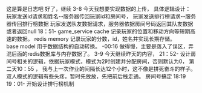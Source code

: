 这是算是日志吧
好了，继续
3-8 
    今天我想要实现数据的上传，
    具体逻辑设计：
        玩家发送id请求和姓名--服务器传回玩家id和房间号，
        玩家发送排行榜请求--服务器传回排行榜数据
        玩家发送队友数据请求，服务器依据房间号码返回其队友数据或者返回null
        18：51-
        game_service  cache  记录玩家的位置和移动方向等短期高速的数据。 
        redis         memory 记录玩家的分数，id，姓名并实现长期存储。        
        base model    用于数据结构的自动转换。
        -00:16   做得慢，主要是落入了误区，弄混后面的redis数据库与内存数据了。
3-9
    今天继续昨天的内容，
    21：52-
        设计房间号相关的逻辑，依据玩家模式，模式为2时创建并分配房间，否则默认为0，
        第二天10：55 ， 我与上一次作业的间隔长达12个小时，这不像是拼死奋斗的样子。
        双人模式的逻辑有些头疼，暂时先放放，先把前后栈走通。
        房间号搞定
    18:19 
    19：01-
        开始设计排行榜机制
        